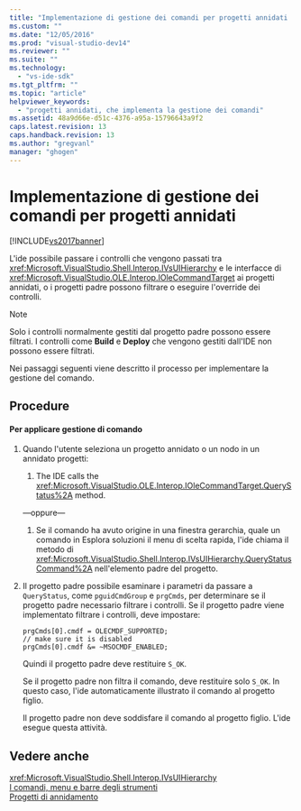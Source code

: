 ```yaml
---
title: "Implementazione di gestione dei comandi per progetti annidati | Microsoft Docs"
ms.custom: ""
ms.date: "12/05/2016"
ms.prod: "visual-studio-dev14"
ms.reviewer: ""
ms.suite: ""
ms.technology: 
  - "vs-ide-sdk"
ms.tgt_pltfrm: ""
ms.topic: "article"
helpviewer_keywords: 
  - "progetti annidati, che implementa la gestione dei comandi"
ms.assetid: 48a9d66e-d51c-4376-a95a-15796643a9f2
caps.latest.revision: 13
caps.handback.revision: 13
ms.author: "gregvanl"
manager: "ghogen"
---
```

# Implementazione di gestione dei comandi per progetti annidati
[!INCLUDE[vs2017banner](../../code-quality/includes/vs2017banner.md)]

L'ide possibile passare i controlli che vengono passati tra <xref:Microsoft.VisualStudio.Shell.Interop.IVsUIHierarchy> e le interfacce di <xref:Microsoft.VisualStudio.OLE.Interop.IOleCommandTarget> ai progetti annidati, o i progetti padre possono filtrare o eseguire l'override dei controlli.  
  
> [!NOTE]
>  Solo i controlli normalmente gestiti dal progetto padre possono essere filtrati.  I controlli come **Build** e **Deploy** che vengono gestiti dall'IDE non possono essere filtrati.  
  
 Nei passaggi seguenti viene descritto il processo per implementare la gestione del comando.  
  
## Procedure  
  
#### Per applicare gestione di comando  
  
1.  Quando l'utente seleziona un progetto annidato o un nodo in un annidato progetti:  
  
    1.  The IDE calls the <xref:Microsoft.VisualStudio.OLE.Interop.IOleCommandTarget.QueryStatus%2A> method.  
  
     —oppure—  
  
    1.  Se il comando ha avuto origine in una finestra gerarchia, quale un comando in Esplora soluzioni il menu di scelta rapida, l'ide chiama il metodo di <xref:Microsoft.VisualStudio.Shell.Interop.IVsUIHierarchy.QueryStatusCommand%2A> nell'elemento padre del progetto.  
  
2.  Il progetto padre possibile esaminare i parametri da passare a `QueryStatus`, come `pguidCmdGroup` e `prgCmds`, per determinare se il progetto padre necessario filtrare i controlli.  Se il progetto padre viene implementato filtrare i controlli, deve impostare:  
  
    ```  
    prgCmds[0].cmdf = OLECMDF_SUPPORTED;  
    // make sure it is disabled  
    prgCmds[0].cmdf &= ~MSOCMDF_ENABLED;  
    ```  
  
     Quindi il progetto padre deve restituire `S_OK`.  
  
     Se il progetto padre non filtra il comando, deve restituire solo `S_OK`.  In questo caso, l'ide automaticamente illustrato il comando al progetto figlio.  
  
     Il progetto padre non deve soddisfare il comando al progetto figlio.  L'ide esegue questa attività.  
  
## Vedere anche  
 <xref:Microsoft.VisualStudio.Shell.Interop.IVsUIHierarchy>   
 [I comandi, menu e barre degli strumenti](../../extensibility/internals/commands-menus-and-toolbars.md)   
 [Progetti di annidamento](../../extensibility/internals/nesting-projects.md)
